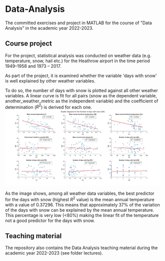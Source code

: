 # Data-Analysis
The committed exercises and project in MATLAB for the course of "Data Analysis" in the academic year 2022-2023.

## Course project
For the project, statistical analysis was conducted on weather data (e.g. temperature, snow, hail etc.)  for the Heathrow airport in the time period 1949–1958 and 1973 – 2017.

As part of the project, it is examined whether the variable 'days with snow' is well explained by other weather variables. 

To do so, the number of days with snow is plotted against all other weather variables. A linear curve is fit for all pairs (snow as the dependent variable, another_weather_metric as the independent variable) and the coefficient of determination ($`R^2`$) is derived for each one.  
![Alt text](./project/snow_as_a_linear_function_of_other_variables.jpg)

As the image shows, among all weather data variables, the best predictor for the days with snow (highest $`R^2`$ value) is the mean annual temperature with a value of 0.37296. This means that approximately 37% of the variation of the days with snow can be explained by the mean annual temperature. This percentage is very low (<80%) making the linear fit of the temperature not a good predictor for the days with snow.

## Teaching material
The repository also contains the Data Analysis teaching material during the academic year 2022-2023 (see folder lectures).
